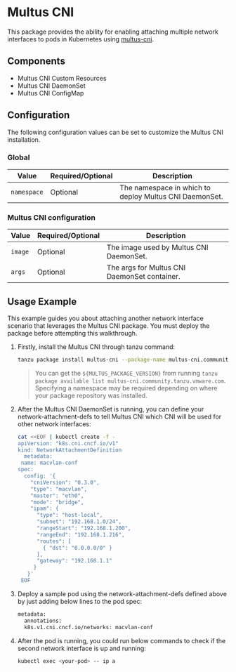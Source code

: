 # Multus CNI

This package provides the ability for enabling attaching multiple network interfaces to pods in Kubernetes using [multus-cni](https://github.com/k8snetworkplumbingwg/multus-cni).

## Components

* Multus CNI Custom Resources
* Multus CNI DaemonSet
* Multus CNI ConfigMap

## Configuration

The following configuration values can be set to customize the Multus CNI installation.

### Global

| Value | Required/Optional | Description |
|-------|-------------------|-------------|
| `namespace` | Optional | The namespace in which to deploy Multus CNI DaemonSet. |

### Multus CNI configuration

| Value | Required/Optional | Description |
|-------|-------------------|-------------|
| `image` | Optional | The image used by Multus CNI DaemonSet. |
| `args` | Optional | The args for Multus CNI DaemonSet container. |

## Usage Example

This example guides you about attaching another network interface scenario that leverages the Multus CNI package. You must deploy the package before attempting this walkthrough.

1. Firstly, install the Multus CNI through tanzu command:

    ```bash
    tanzu package install multus-cni --package-name multus-cni.community.tanzu.vmware.com --version ${MULTUS_PACKAGE_VERSION}
    ```

    > You can get the `${MULTUS_PACKAGE_VERSION}` from running `tanzu package
    > available list multus-cni.community.tanzu.vmware.com`. Specifying a
    > namespace may be required depending on where your package repository was
    > installed.

2. After the Multus CNI DaemonSet is running, you can define your network-attachment-defs to tell Multus CNI which CNI will be used for other network interfaces:

   ```bash
   cat <<EOF | kubectl create -f -
   apiVersion: "k8s.cni.cncf.io/v1"
   kind: NetworkAttachmentDefinition
     metadata:
    name: macvlan-conf
   spec:
     config: '{
       "cniVersion": "0.3.0",
       "type": "macvlan",
       "master": "eth0",
       "mode": "bridge",
       "ipam": {
         "type": "host-local",
         "subnet": "192.168.1.0/24",
         "rangeStart": "192.168.1.200",
         "rangeEnd": "192.168.1.216",
         "routes": [
           { "dst": "0.0.0.0/0" }
         ],
         "gateway": "192.168.1.1"
        }
      }'
    EOF
    ```

3. Deploy a sample pod using the network-attachment-defs defined above by just adding below lines to the pod spec:

    ```bash
    metadata:
      annotations:
      k8s.v1.cni.cncf.io/networks: macvlan-conf
    ```

4. After the pod is running, you could run below commands to check if the second network interface is up and running:

    ```bash
    kubectl exec <your-pod> -- ip a
    ```
